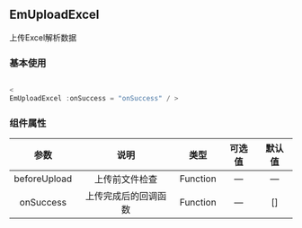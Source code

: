 ## EmUploadExcel

上传Excel解析数据

### 基本使用

````javascript

<
EmUploadExcel :onSuccess = "onSuccess" / >

````

### 组件属性

|      参数      |     说明     |    类型    | 可选值 | 默认值 |
|:------------:|:----------:|:--------:|:---:|:---:|
| beforeUpload |  上传前文件检查   | Function |  —  |  —  |
|  onSuccess   | 上传完成后的回调函数 | Function |  —  | []  |
